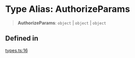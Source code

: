 # Type Alias: AuthorizeParams

> **AuthorizeParams**: `object` \| `object` \| `object`

## Defined in

[types.ts:16](https://github.com/monerium/js-monorepo/blob/bdb556f177407a98459f8edb039e31cf37d07d7a/packages/sdk-react-provider/src/lib/types.ts#L16)
